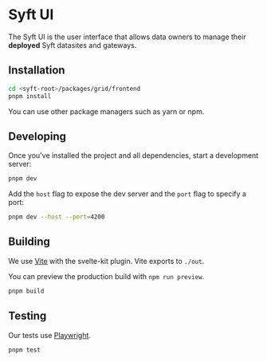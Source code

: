 # Syft UI

The Syft UI is the user interface that allows data owners to manage their
**deployed** Syft datasites and gateways.

## Installation

```bash
cd <syft-root>/packages/grid/frontend
pnpm install
```

You can use other package managers such as yarn or npm.

## Developing

Once you've installed the project and all dependencies, start a development server:

```bash
pnpm dev
```

Add the `host` flag to expose the dev server and the `port` flag to specify a port:

```bash
pnpm dev --host --port=4200
```

## Building

We use [Vite](https://vitejs.dev/) with the svelte-kit plugin. Vite exports to `./out`.

You can preview the production build with `npm run preview`.

```bash
pnpm build
```

## Testing

Our tests use [Playwright](https://playwright.dev/).

```bash
pnpm test
```
